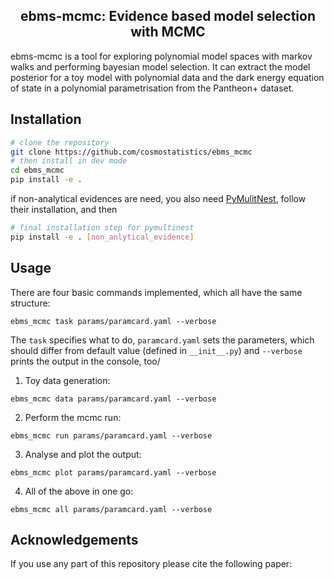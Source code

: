 <h2 align="center">ebms-mcmc: Evidence based model selection with MCMC</h2>

<p align="center">
<!-- <a href="https://arxiv.org/abs/2401.04174"><img alt="Arxiv" src="https://img.shields.io/badge/arXiv-2401.04174-b31b1b.svg"></a> -->


ebms-mcmc is a tool for exploring polynomial model spaces with markov walks and performing bayesian model selection. It can extract the model posterior for a toy model with polynomial data and the dark energy equation of state in a polynomial parametrisation from the Pantheon+ dataset.

## Installation

```sh
# clone the repository
git clone https://github.com/cosmostatistics/ebms_mcmc
# then install in dev mode
cd ebms_mcmc
pip install -e .
```
if non-analytical evidences are need, you also need [PyMulitNest][PyMulitNest], follow their installation, and then
```sh
# final installation step for pymultinest
pip install -e . [non_anlytical_evidence]
```

[PyMulitNest]: https://github.com/JohannesBuchner/PyMultiNest


## Usage
There are four basic commands implemented, which all have the same structure:
```
ebms_mcmc task params/paramcard.yaml --verbose
```
The ```task``` specifies what to do, ```paramcard.yaml``` sets the parameters, which should differ from default value (defined in ```__init__.py```) and ```--verbose``` prints the output in the console, too/

1. Toy data generation:

```
ebms_mcmc data params/paramcard.yaml --verbose
```

2. Perform the mcmc run:

```
ebms_mcmc run params/paramcard.yaml --verbose
```

3. Analyse and plot the output:
```
ebms_mcmc plot params/paramcard.yaml --verbose
```

4. All of the above in one go:
```
ebms_mcmc all params/paramcard.yaml --verbose
```

## Acknowledgements

If you use any part of this repository please cite the following paper:
<!-- 
```
@article{Schosser:2024aic,
    author = "Schosser, Benedikt and Heneka, Caroline and Plehn, Tilman",
    title = "{Optimal, fast, and robust inference of reionization-era cosmology with the 21cmPIE-INN}",
    eprint = "2401.04174",
    archivePrefix = "arXiv",
    primaryClass = "astro-ph.CO",
    month = "1",
    year = "2024"
}
``` -->


